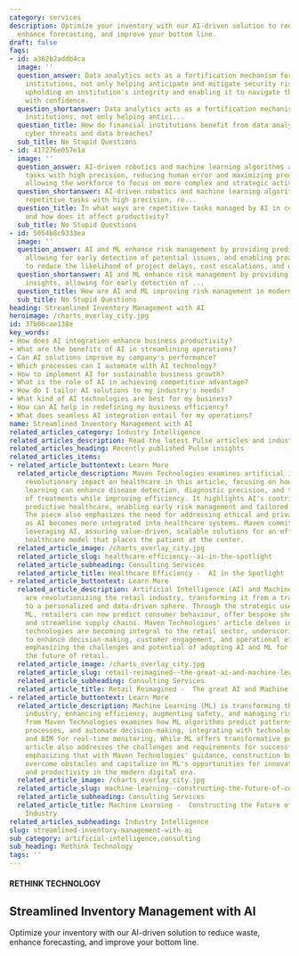 ```yaml
---
category: services
description: Optimize your inventory with our AI-driven solution to reduce waste,
  enhance forecasting, and improve your bottom line.
draft: false
faqs:
- id: a362b2addb4ca
  image: ''
  question_answer: Data analytics acts as a fortification mechanism for financial
    institutions, not only helping anticipate and mitigate security risks but also
    upholding an institution's integrity and enabling it to navigate the digital transformation
    with confidence.
  question_shortanswer: Data analytics acts as a fortification mechanism for financial
    institutions, not only helping antici...
  question_title: How do financial institutions benefit from data analytics amid increasing
    cyber threats and data breaches?
  sub_title: No Stupid Questions
- id: 417276e057e1a
  image: ''
  question_answer: AI-driven robotics and machine learning algorithms automate repetitive
    tasks with high precision, reducing human error and maximizing productivity, thus
    allowing the workforce to focus on more complex and strategic activities.
  question_shortanswer: AI-driven robotics and machine learning algorithms automate
    repetitive tasks with high precision, re...
  question_title: In what ways are repetitive tasks managed by AI in construction,
    and how does it affect productivity?
  sub_title: No Stupid Questions
- id: 5054b8c9333ea
  image: ''
  question_answer: AI and ML enhance risk management by providing predictive insights,
    allowing for early detection of potential issues, and enabling proactive measures
    to reduce the likelihood of project delays, cost escalations, and onsite hazards.
  question_shortanswer: AI and ML enhance risk management by providing predictive
    insights, allowing for early detection of ...
  question_title: How are AI and ML improving risk management in modern construction?
  sub_title: No Stupid Questions
heading: Streamlined Inventory Management with AI
heroimage: /charts_overlay_city.jpg
id: 37b06cae138e
key_words:
- How does AI integration enhance business productivity?
- What are the benefits of AI in streamlining operations?
- Can AI solutions improve my company's performance?
- Which processes can I automate with AI technology?
- How to implement AI for sustainable business growth?
- What is the role of AI in achieving competitive advantage?
- How do I tailor AI solutions to my industry's needs?
- What kind of AI technologies are best for my business?
- How can AI help in redefining my business efficiency?
- What does seamless AI integration entail for my operations?
name: Streamlined Inventory Management with AI
related_articles_category: Industry Intelligence
related_articles_description: Read the latest Pulse articles and industry insights.
related_articles_heading: Recently published Pulse insights
related_articles_items:
- related_article_buttontext: Learn More
  related_article_description: Maven Technologies examines artificial intelligence's
    revolutionary impact on healthcare in this article, focusing on how AI and machine
    learning can enhance disease detection, diagnostic precision, and the personalization
    of treatments while improving efficiency. It highlights AI's contributions to
    predictive healthcare, enabling early risk management and tailored patient care.
    The piece also emphasizes the need for addressing ethical and privacy concerns
    as AI becomes more integrated into healthcare systems. Maven commits to responsibly
    leveraging AI, assuring value-driven, scalable solutions for an efficient, cost-effective
    healthcare model that places the patient at the center.
  related_article_image: /charts_overlay_city.jpg
  related_article_slug: healthcare-efficiency--ai-in-the-spotlight
  related_article_subheading: Consulting Services
  related_article_title: Healthcare Efficiency -  AI in the Spotlight
- related_article_buttontext: Learn More
  related_article_description: Artificial Intelligence (AI) and Machine Learning (ML)
    are revolutionizing the retail industry, transforming it from a traditional marketplace
    to a personalized and data-driven sphere. Through the strategic use of AI and
    ML, retailers can now predict consumer behaviour, offer bespoke shopping experiences,
    and streamline supply chains. Maven Technologies' article delves into how these
    technologies are becoming integral to the retail sector, underscoring their capacity
    to enhance decision-making, customer engagement, and operational efficiency, while
    emphasizing the challenges and potential of adopting AI and ML for redefining
    the future of retail.
  related_article_image: /charts_overlay_city.jpg
  related_article_slug: retail-reimagined--the-great-ai-and-machine-learning-legend
  related_article_subheading: Consulting Services
  related_article_title: Retail Reimagined -  The great AI and Machine Learning legend
- related_article_buttontext: Learn More
  related_article_description: Machine Learning (ML) is transforming the construction
    industry, enhancing efficiency, augmenting safety, and managing risks. This article
    from Maven Technologies examines how ML algorithms predict patterns, streamline
    processes, and automate decision-making, integrating with technologies like IoT
    and BIM for real-time monitoring. While ML offers transformative potential, the
    article also addresses the challenges and requirements for successful integration,
    emphasizing that with Maven Technologies' guidance, construction businesses can
    overcome obstacles and capitalize on ML's opportunities for innovation, safety,
    and productivity in the modern digital era.
  related_article_image: /charts_overlay_city.jpg
  related_article_slug: machine-learning--constructing-the-future-of-construction-industry
  related_article_subheading: Consulting Services
  related_article_title: Machine Learning -  Constructing the Future of Construction
    Industry
related_articles_subheading: Industry Intelligence
slug: streamlined-inventory-management-with-ai
sub_category: artificial-intelligence,consulting
sub_heading: Rethink Technology
tags: ''
---
```


#### RETHINK TECHNOLOGY
## Streamlined Inventory Management with AI
Optimize your inventory with our AI-driven solution to reduce waste, enhance forecasting, and improve your bottom line.